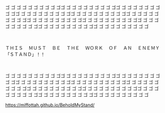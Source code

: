 ゴ ゴ ゴ ゴ ゴ ゴ ゴ ゴ ゴ ゴゴ ゴ ゴ ゴ ゴ ゴ ゴ ゴ ゴ ゴゴ ゴ ゴ ゴ ゴ ゴ ゴ ゴ ゴ ゴゴ ゴ ゴ ゴ ゴ ゴ ゴ ゴ ゴ ゴゴ ゴ ゴ ゴ ゴ ゴ ゴ ゴ ゴ ゴゴ ゴ ゴ ゴ ゴ ゴ ゴ ゴ ゴ ゴゴ ゴ ゴ ゴ ゴ ゴ ゴ ゴ ゴ ゴゴ ゴ ゴ ゴ ゴ ゴ ゴ ゴ ゴ ゴゴ ゴ ゴ ゴ ゴ ゴ ゴ ゴ ゴ ゴゴ ゴ ゴ ゴ ゴ ゴ ゴ ゴ ゴ ゴゴ ゴ ゴ ゴ ゴ ゴ ゴ ゴ ゴ ゴ

　

ＴＨＩＳ 　ＭＵＳＴ 　ＢＥ 　ＴＨＥ 　ＷＯＲＫ 　ＯＦ 　ＡＮ 　ＥＮＥＭＹ 「ＳＴＡＮＤ」！！

　

ゴ ゴ ゴ ゴ ゴ ゴ ゴ ゴ ゴ ゴゴ ゴ ゴ ゴ ゴ ゴ ゴ ゴ ゴ ゴゴ ゴ ゴ ゴ ゴ ゴ ゴ ゴ ゴ ゴゴ ゴ ゴ ゴ ゴ ゴ ゴ ゴ ゴ ゴゴ ゴ ゴ ゴ ゴ ゴ ゴ ゴ ゴ ゴゴ ゴ ゴ ゴ ゴ ゴ ゴ ゴ ゴ ゴゴ ゴ ゴ ゴ ゴ ゴ ゴ ゴ ゴ ゴゴ ゴ ゴ ゴ ゴ ゴ ゴ ゴ ゴ ゴゴ ゴ ゴ ゴ ゴ ゴ ゴ ゴ ゴ ゴゴ ゴ ゴ ゴ ゴ ゴ ゴ ゴ ゴ ゴゴ ゴ ゴ ゴ ゴ ゴ ゴ ゴ ゴ ゴ

https://miffottah.github.io/BeholdMyStand/
